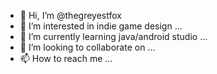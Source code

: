 - 👋 Hi, I’m @thegreyestfox
- 👀 I’m interested in indie game design ...
- 🌱 I’m currently learning java/android studio ...
- 💞️ I’m looking to collaborate on ...
- 📫 How to reach me ...

<!---
thegreyestfox/thegreyestfox is a ✨ special ✨ repository because its `README.md` (this file) appears on your GitHub profile.
You can click the Preview link to take a look at your changes.
--->
